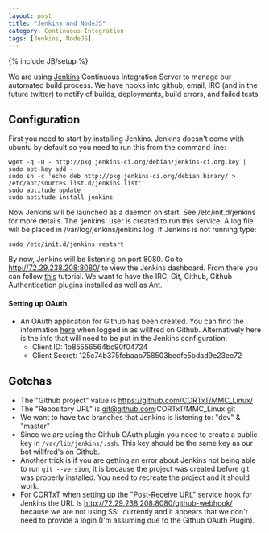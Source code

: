 ```yaml
---
layout: post
title: "Jenkins and NodeJS"
category: Continuous Integration
tags: [Jenkins, NodeJS]
---
```

{% include JB/setup %}

We are using [Jenkins](http://jenkins-ci.org/) Continuous Integration Server to manage our automated build process.  We have hooks into github, email, IRC (and in the future twitter) to notify of builds, deployments, build errors, and failed tests.

## Configuration ##
First you need to start by installing Jenkins.  Jenkins doesn't come with ubuntu by default so you need to run this from the command line:

```
wget -q -O - http://pkg.jenkins-ci.org/debian/jenkins-ci.org.key | sudo apt-key add -
sudo sh -c 'echo deb http://pkg.jenkins-ci.org/debian binary/ > /etc/apt/sources.list.d/jenkins.list'
sudo aptitude update
sudo aptitude install jenkins
```

Now Jenkins will be launched as a daemon on start. See /etc/init.d/jenkins for more details. The 'jenkins' user is created to run this service. A log file will be placed in /var/log/jenkins/jenkins.log. If Jenkins is not running type:

```
sudo /etc/init.d/jenkins restart
```
By now, Jenkins will be listening on port 8080. Go to http://72.29.238.208:8080/ to view the Jenkins dashboard. From there you can follow [this](http://fourkitchens.com/blog/2011/09/20/trigger-jenkins-builds-pushing-github#comment-569) tutorial.  We want to have the IRC, Git, Github, Github Authentication plugins installed as well as Ant. 

#### Setting up OAuth ####
* An OAuth application for Github has been created. You can find the information [here](https://github.com/account/applications) when logged in as willfred on Github. Alternatively here is the info that will need to be put in the Jenkins configuration:
   * Client ID: 1b85556564bc90f04724
   * Client Secret: 125c74b375febaab758503bedfe5bdad9e23ee72

## Gotchas ##
* The "Github project" value is https://github.com/CORTxT/MMC_Linux/
* The "Repository URL" is git@github.com:CORTxT/MMC_Linux.git
* We want to have two branches that Jenkins is listening to: "dev" & "master"
* Since we are using the Github OAuth plugin you need to create a public key in ```/var/lib/jenkins/.ssh```. This key should be the same key as our bot willfred's on Github.
* Another trick is if you are getting an error about Jenkins not being able to run ```git --version```, it is because the project was created before git was properly installed.  You need to recreate the project and it should work.
* For CORTxT when setting up the "Post-Receive URL" service hook for Jenkins the URL is http://72.29.238.208:8080/github-webhook/ because we are not using SSL currently and it appears that we don't need to provide a login (I'm assuming due to the Github OAuth Plugin).

